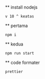 
** install nodejs 

    v 10 ^ keatas

** pertama

    npm i


** kedua

    npm run start

** code formater 

    prettier
